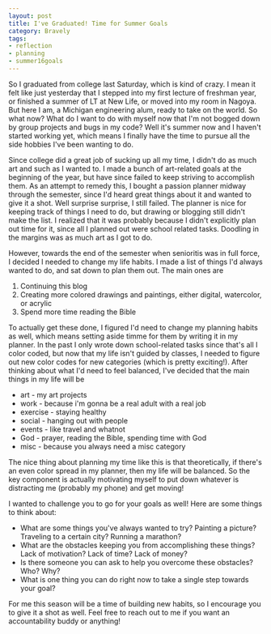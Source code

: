 ```yaml
---
layout: post
title: I've Graduated! Time for Summer Goals
category: Bravely
tags:
- reflection
- planning
- summer16goals
---
```


So I graduated from college last Saturday, which is kind of crazy. I mean it felt like just yesterday that I stepped into my first lecture of freshman year, or finished a summer of LT at New Life, or moved into my room in Nagoya. But here I am, a Michigan engineering alum, ready to take on the world. So what now? What do I want to do with myself now that I'm not bogged down by group projects and bugs in my code? Well it's summer now and I haven't started working yet, which means I finally have the time to pursue all the side hobbies I've been wanting to do. 

Since college did a great job of sucking up all my time, I didn't do as much art and such as I wanted to. I made a bunch of art-related goals at the beginning of the year, but have since failed to keep striving to accomplish them. As an attempt to remedy this, I bought a passion planner midway through the semester, since I'd heard great things about it and wanted to give it a shot. Well surprise surprise, I still failed. The planner is nice for keeping track of things I need to do, but drawing or blogging still didn't make the list. I realized that it was probably because I didn't explicitly plan out time for it, since all I planned out were school related tasks. Doodling in the margins was as much art as I got to do. 

However, towards the end of the semester when senioritis was in full force, I decided I needed to change my life habits. I made a list of things I'd always wanted to do, and sat down to plan them out. The main ones are

1. Continuing this blog
2. Creating more colored drawings and paintings, either digital, watercolor, or acrylic
3. Spend more time reading the Bible

To actually get these done, I figured I'd need to change my planning habits as well, which means setting aside timme for them by writing it in my planner. In the past I only wrote down school-related tasks since that's all I color coded, but now that my life isn't guided by classes, I needed to figure out new color codes for new categories (which is pretty exciting!). After thinking about what I'd need to feel balanced, I've decided that the main things in my life will be

- art - my art projects
- work - because i'm gonna be a real adult with a real job
- exercise - staying healthy
- social - hanging out with people
- events - like travel and whatnot
- God - prayer, reading the Bible, spending time with God
- misc - because you always need a misc category

The nice thing about planning my time like this is that theoretically, if there's an even color spread in my planner, then my life will be balanced. So the key component is actually motivating myself to put down whatever is distracting me (probably my phone) and get moving!

I wanted to challenge you to go for your goals as well! Here are some things to think about:

- What are some things you've always wanted to try? Painting a picture? Traveling to a certain city? Running a marathon?
- What are the obstacles keeping you from accomplishing these things? Lack of motivation? Lack of time? Lack of money?
- Is there someone you can ask to help you overcome these obstacles? Who? Why?
- What is one thing you can do right now to take a single step towards your goal?

For me this season will be a time of building new habits, so I encourage you to give it a shot as well. Feel free to reach out to me if you want an accountability buddy or anything!
